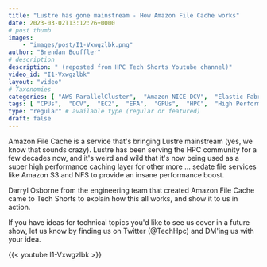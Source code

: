 ```yaml
---
title: "Lustre has gone mainstream - How Amazon File Cache works"
date: 2023-03-02T13:12:26+0000
# post thumb
images:
    - "images/post/I1-Vxwgzlbk.png"
author: "Brendan Bouffler"
# description
description: " (reposted from HPC Tech Shorts Youtube channel)"
video_id: "I1-Vxwgzlbk"
layout: "video"
# Taxonomies
categories: [ "AWS ParallelCluster",  "Amazon NICE DCV",  "Elastic Fabric Adapter",  "Life Sciences", ]
tags: [ "CPUs",  "DCV",  "EC2",  "EFA",  "GPUs",  "HPC",  "High Performance Computing",  "Lustre",  "MPI",  "ParallelCluster",  "Schedulers",  "Storage",  "amazon file cache",  "autoscaling",  "aws",  "bioinformatics",  "cloud",  "cloud computing",  "elastic",  "elastic fabric adapter",  "file cache",  "infiniband",  "scientific computing",  "technical computing",  "tightly-coupled",  "virtualization",  "vizualization",  "techshorts", ]
type: "regular" # available type (regular or featured)
draft: false
---
```


Amazon File Cache is a service that's bringing Lustre mainstream (yes, we know that sounds crazy). Lustre has been serving the HPC community for a few decades now, and it's weird and wild that it's now being used as a super high performance caching layer for other more ... sedate file services like Amazon S3 and NFS to provide an insane performance boost.

Darryl Osborne from the engineering team that created Amazon File Cache came to Tech Shorts to explain how this all works, and show it to us in action.

If you have ideas for technical topics you'd like to see us cover in a future show, let us know by finding us on Twitter (@TechHpc) and DM'ing us with your idea.

{{< youtube I1-Vxwgzlbk >}}